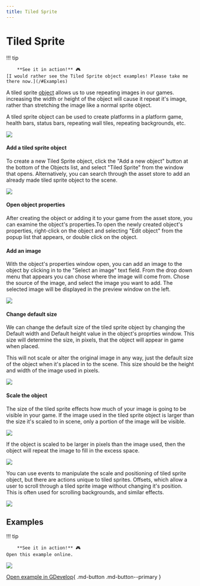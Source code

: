 ```yaml
---
title: Tiled Sprite
---
```

# Tiled Sprite

!!! tip

        **See it in action!** 🎮
    [I would rather see the Tiled Sprite object examples! Please take me there now.](/#Examples)


A tiled sprite [object](/gdevelop5/objects) allows us to use repeating images in our games. increasing the width or height of the object will cause it repeat it's image, rather than stretching the image like a normal sprite object.

A tiled sprite object can be used to create platforms in a platform game, health bars, status bars, repeating wall tiles, repeating backgrounds, etc.

![](/gdevelop5/objects/tiled-sprite-object.png)

####  Add a tiled sprite object

To create a new Tiled Sprite object, click the "Add a new object" button at the bottom of the Objects list, and select  "Tiled Sprite" from the window that opens. Alternatively, you can search through the asset store to add an already made tiled sprite object to the scene.

![](/gdevelop5/objects/AddTiledSprite.png)

####  Open object properties

After creating the object or adding it to your game from the asset store, you can examine the object's properties.To open the newly created object's properties, right-click on the object and selecting "Edit object" from the popup list that appears, or double click on the object.

####  Add an image

With the object's properties window open, you can add an image to the object by clicking in to the "Select an image" text field. From the drop down menu that appears you can chose where the image will come from. Chose the source of the image, and select the image you want to add. The selected image will be displayed in the preview window on the left.

![](/gdevelop5/objects/AddImageToTiledSprite.png)

####  Change default size

We can change the default size of the tiled sprite object by changing the Default width and Default height value in the object's proprties window. This size will determine the size, in pixels, that the object will appear in game when placed.

This will not scale or alter the original image in any way, just the default size of the object when it's placed in to the scene. This size should be the height and width of the image used in pixels.

![](/gdevelop5/objects/ChangeDefaultSizeTiledSprite.png)

####  Scale the object

The size of the tiled sprite effects how much of your image is going to be visible in your game. If the image used in the tiled sprite object is larger than the size it's scaled to in scene, only a portion of the image will be visible.

![](/gdevelop5/objects/tiled-sprite-3232.png)

If the object is scaled to be larger in pixels than the image used, then the object will repeat the image to fill in the excess space.

![](/gdevelop5/objects/tiled-sprite-100100.png)

You can use events to manipulate the scale and positioning of tiled sprite object, but there are actions unique to tiled sprites. Offsets, which allow a user to scroll through a tiled sprite image without changing it's position. This is often used for scrolling backgrounds, and similar effects.

![](/gdevelop5/objects/ChangeOffsetActions.png)

## Examples

!!! tip

        **See it in action!** 🎮
    Open this example online.

[![](/gdevelop5/objects/Examples1PlatformerTiledSprite.png)](https://editor.gdevelop.io/?project=example://old-platformer)

[Open example in GDevelop](https://editor.gdevelop.io/?project=example://old-platformer){ .md-button .md-button--primary }
